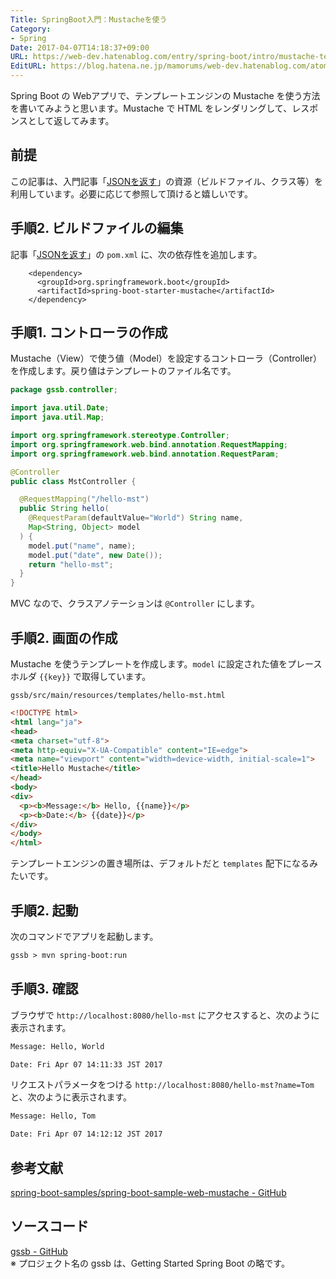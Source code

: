 ```yaml
---
Title: SpringBoot入門：Mustacheを使う
Category:
- Spring
Date: 2017-04-07T14:18:37+09:00
URL: https://web-dev.hatenablog.com/entry/spring-boot/intro/mustache-template
EditURL: https://blog.hatena.ne.jp/mamorums/web-dev.hatenablog.com/atom/entry/10328749687235335739
---
```


Spring Boot の Webアプリで、テンプレートエンジンの Mustache を使う方法を書いてみようと思います。Mustache で HTML をレンダリングして、レスポンスとして返してみます。


## 前提
この記事は、入門記事「[JSONを返す](/entry/spring-boot/intro/response-json)」の資源（ビルドファイル、クラス等）を利用しています。必要に応じて参照して頂けると嬉しいです。


## 手順2. ビルドファイルの編集
記事「[JSONを返す](/entry/spring-boot/intro/response-json)」の `pom.xml` に、次の依存性を追加します。

```
    <dependency>
      <groupId>org.springframework.boot</groupId>
      <artifactId>spring-boot-starter-mustache</artifactId>
    </dependency>
```


## 手順1. コントローラの作成
Mustache（View）で使う値（Model）を設定するコントローラ（Controller）を作成します。戻り値はテンプレートのファイル名です。

```java
package gssb.controller;

import java.util.Date;
import java.util.Map;

import org.springframework.stereotype.Controller;
import org.springframework.web.bind.annotation.RequestMapping;
import org.springframework.web.bind.annotation.RequestParam;

@Controller
public class MstController {

  @RequestMapping("/hello-mst")
  public String hello(
    @RequestParam(defaultValue="World") String name,
    Map<String, Object> model
  ) {
    model.put("name", name);
    model.put("date", new Date());
    return "hello-mst";
  }
}

```

MVC なので、クラスアノテーションは `@Controller` にします。


## 手順2. 画面の作成
Mustache を使うテンプレートを作成します。`model` に設定された値をプレースホルダ `{{key}}` で取得しています。

`gssb/src/main/resources/templates/hello-mst.html`

```html
<!DOCTYPE html>
<html lang="ja">
<head>
<meta charset="utf-8">
<meta http-equiv="X-UA-Compatible" content="IE=edge">
<meta name="viewport" content="width=device-width, initial-scale=1">
<title>Hello Mustache</title>
</head>
<body>
<div>
  <p><b>Message:</b> Hello, {{name}}</p>
  <p><b>Date:</b> {{date}}</p>
</div>
</body>
</html>
```

テンプレートエンジンの置き場所は、デフォルトだと `templates` 配下になるみたいです。


## 手順2. 起動
次のコマンドでアプリを起動します。

```txt
gssb > mvn spring-boot:run
```


## 手順3. 確認
ブラウザで `http://localhost:8080/hello-mst` にアクセスすると、次のように表示されます。

```txt
Message: Hello, World

Date: Fri Apr 07 14:11:33 JST 2017
```

リクエストパラメータをつける `http://localhost:8080/hello-mst?name=Tom` と、次のように表示されます。

```txt
Message: Hello, Tom

Date: Fri Apr 07 14:12:12 JST 2017
```

## 参考文献
[spring-boot-samples/spring-boot-sample-web-mustache - GitHub](https://github.com/spring-projects/spring-boot/tree/master/spring-boot-samples/spring-boot-sample-web-mustache)

## ソースコード
[gssb - GitHub](https://github.com/mamorum/blog-code/tree/master/gssb)  
※ プロジェクト名の gssb は、Getting Started Spring Boot の略です。
